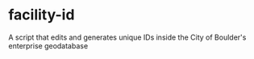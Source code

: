 # facility-id
A script that edits and generates unique IDs inside the City of Boulder's enterprise geodatabase
